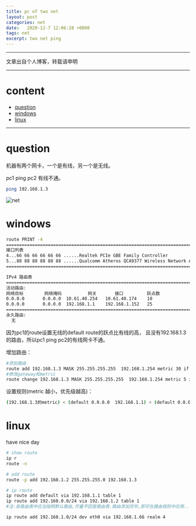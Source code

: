```yaml
---
title: pc of two net
layout: post
categories: net
date:   2020-12-7 12:06:28 +0800
tags: net
excerpt: two net ping
---
```

--------------------
文章出自个人博客，转载请申明

------------------
# content <span id="home">
* [question](#1)
* [windows](#2)
* [linux](#3)

----------------------------

# question <span id="1">

机器有两个网卡，一个是有线，另一个是无线。

pc1 ping  pc2 有线不通。

```bash
ping 192.168.1.3
```



![net](https://AppleLin8.github.io/assets/img/blog/2net_wifi_and_wire.png)

# windows <span id="2">
```bash
route PRINT -4
===========================================================================
接口列表
4...66 66 66 66 66 66 ......Realtek PCIe GBE Family Controller
5...88 88 88 88 88 88 ......Qualcomm Atheros QCA9377 Wireless Network Adapter
===========================================================================

IPv4 路由表
===========================================================================
活动路由:
网络目标        网络掩码          网关       接口         跃点数
0.0.0.0       0.0.0.0  10.61.40.254   10.61.40.174    10
0.0.0.0       0.0.0.0  192.168.1.1    192.168.1.152   25
===========================================================================
永久路由:
  无
```
因为pc1的route设置无线的default route的跃点比有线的高，
且没有192.168.1.3的路由，所以pc1 ping pc2的有线网卡不通。

增加路由：

```bash
#添加路由
route add 192.168.1.3 MASK 255.255.255.255  192.168.1.254 metric 30 if 4
#修改gateway和metric
route change 192.168.1.3 MASK 255.255.255.255  192.168.1.254 metric 5 if 4
```

设置规则(metric 越小，优先级越高)：

```bash
(192.168.1.3的metric) < (default 0.0.0.0  192.168.1.1) < (default 0.0.0.0 10.10.1.1)
```



# linux <span id="3">

have nice day
```bash
# show route
ip r
route -n

# add route
route -p add 192.168.1.2 255.255.255.0 192.168.1.3

# ip route
ip route add default via 192.168.1.1 table 1
ip route add 192.168.0.0/24 via 192.168.1.2 table 1
#注:各路由表中应当指明默认路由,尽量不回查路由表.路由添加完毕,即可在路由规则中应用..

ip route add 192.168.1.0/24 dev eth0 via 192.168.1.66 realm 4

```


